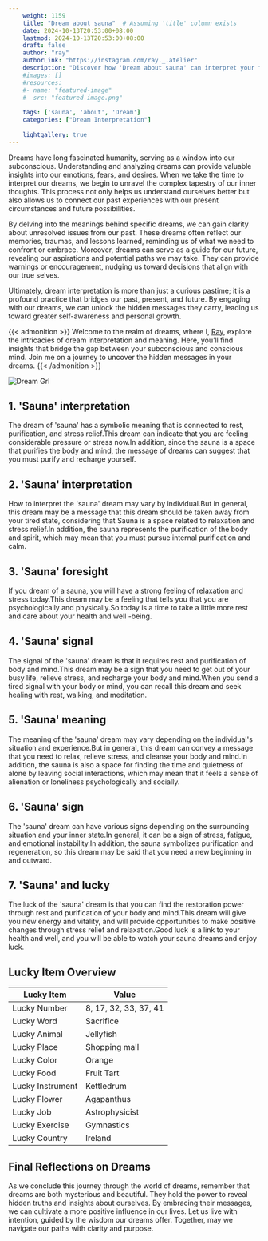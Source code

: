 ```yaml
---
    weight: 1159
    title: "Dream about sauna"  # Assuming 'title' column exists
    date: 2024-10-13T20:53:00+08:00
    lastmod: 2024-10-13T20:53:00+08:00
    draft: false
    author: "ray"
    authorLink: "https://instagram.com/ray._.atelier"
    description: "Discover how 'Dream about sauna' can interpret your future and uncover its significant meanings in your life."
    #images: []
    #resources:
    #- name: "featured-image"
    #  src: "featured-image.png"
    
    tags: ['sauna', 'about', 'Dream']
    categories: ["Dream Interpretation"]
    
    lightgallery: true
---
```

    
Dreams have long fascinated humanity, serving as a window into our subconscious. Understanding and analyzing dreams can provide valuable insights into our emotions, fears, and desires. When we take the time to interpret our dreams, we begin to unravel the complex tapestry of our inner thoughts. This process not only helps us understand ourselves better but also allows us to connect our past experiences with our present circumstances and future possibilities.

By delving into the meanings behind specific dreams, we can gain clarity about unresolved issues from our past. These dreams often reflect our memories, traumas, and lessons learned, reminding us of what we need to confront or embrace. Moreover, dreams can serve as a guide for our future, revealing our aspirations and potential paths we may take. They can provide warnings or encouragement, nudging us toward decisions that align with our true selves.

Ultimately, dream interpretation is more than just a curious pastime; it is a profound practice that bridges our past, present, and future. By engaging with our dreams, we can unlock the hidden messages they carry, leading us toward greater self-awareness and personal growth.

{{< admonition >}}
Welcome to the realm of dreams, where I, [Ray](https://instagram.com/ray._.atelier), explore the intricacies of dream interpretation and meaning. Here, you’ll find insights that bridge the gap between your subconscious and conscious mind. Join me on a journey to uncover the hidden messages in your dreams.
{{< /admonition >}}

![Dream Grl](https://cdn.pixabay.com/photo/2017/11/02/03/35/gothic-2910057_1280.jpg "Dream Grl")

## 1. 'Sauna' interpretation
The dream of 'sauna' has a symbolic meaning that is connected to rest, purification, and stress relief.This dream can indicate that you are feeling considerable pressure or stress now.In addition, since the sauna is a space that purifies the body and mind, the message of dreams can suggest that you must purify and recharge yourself.

## 2. 'Sauna' interpretation
How to interpret the 'sauna' dream may vary by individual.But in general, this dream may be a message that this dream should be taken away from your tired state, considering that Sauna is a space related to relaxation and stress relief.In addition, the sauna represents the purification of the body and spirit, which may mean that you must pursue internal purification and calm.

## 3. 'Sauna' foresight
If you dream of a sauna, you will have a strong feeling of relaxation and stress today.This dream may be a feeling that tells you that you are psychologically and physically.So today is a time to take a little more rest and care about your health and well -being.

## 4. 'Sauna' signal
The signal of the 'sauna' dream is that it requires rest and purification of body and mind.This dream may be a sign that you need to get out of your busy life, relieve stress, and recharge your body and mind.When you send a tired signal with your body or mind, you can recall this dream and seek healing with rest, walking, and meditation.

## 5. 'Sauna' meaning
The meaning of the 'sauna' dream may vary depending on the individual's situation and experience.But in general, this dream can convey a message that you need to relax, relieve stress, and cleanse your body and mind.In addition, the sauna is also a space for finding the time and quietness of alone by leaving social interactions, which may mean that it feels a sense of alienation or loneliness psychologically and socially.

## 6. 'Sauna' sign
The 'sauna' dream can have various signs depending on the surrounding situation and your inner state.In general, it can be a sign of stress, fatigue, and emotional instability.In addition, the sauna symbolizes purification and regeneration, so this dream may be said that you need a new beginning in and outward.

## 7. 'Sauna' and lucky
The luck of the 'sauna' dream is that you can find the restoration power through rest and purification of your body and mind.This dream will give you new energy and vitality, and will provide opportunities to make positive changes through stress relief and relaxation.Good luck is a link to your health and well, and you will be able to watch your sauna dreams and enjoy luck.

## Lucky Item Overview
| Lucky Item          | Value              |
|---------------|--------------------|
| Lucky Number        | 8, 17, 32, 33, 37, 41  |
| Lucky Word          | Sacrifice |
| Lucky Animal        | Jellyfish |
| Lucky Place         | Shopping mall     |
| Lucky Color         | Orange     |
| Lucky Food          | Fruit Tart      |
| Lucky Instrument    | Kettledrum |
| Lucky Flower        | Agapanthus    |
| Lucky Job           | Astrophysicist       |
| Lucky Exercise      | Gymnastics  |
| Lucky Country       | Ireland    |


##  Final Reflections on Dreams

As we conclude this journey through the world of dreams, remember that dreams are both mysterious and beautiful. They hold the power to reveal hidden truths and insights about ourselves. By embracing their messages, we can cultivate a more positive influence in our lives. Let us live with intention, guided by the wisdom our dreams offer. Together, may we navigate our paths with clarity and purpose.
